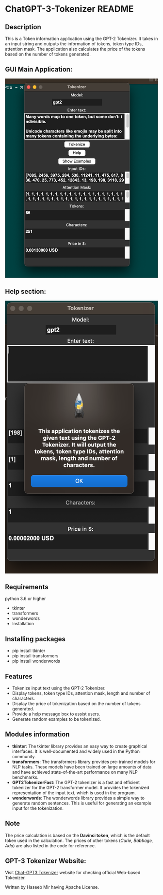 # ChatGPT-3-Tokenizer README

## Description

This is a Token information application using the GPT-2 Tokenizer. It takes in an input string and outputs the information of tokens, token type IDs, attention mask. The application also calculates the price of the tokens based on the number of tokens generated.

## GUI Main Application:
![main_gui](https://raw.githubusercontent.com/haseeb-heaven/ChatGPT-3-Tokenizer/main/main_app_ui.png)

## Help section:
![main_gui](https://raw.githubusercontent.com/haseeb-heaven/ChatGPT-3-Tokenizer/main/main_app_help.png)

## Requirements

python 3.6 or higher
- tkinter
- transformers
- wonderwords
- Installation

## Installing packages
- pip install tkinter
- pip install transformers
- pip install wonderwords

## Features
- Tokenize input text using the GPT-2 Tokenizer.
- Display tokens, token type IDs, attention mask, length and number of characters.
- Display the price of tokenization based on the number of tokens generated.
- Provide a help message box to assist users.
- Generate random examples to be tokenized.

## Modules information
- **tkinter**: The tkinter library provides an easy way to create graphical interfaces. It is well-documented and widely used in the Python community.
- **transformers**: The transformers library provides pre-trained models for NLP tasks. These models have been trained on large amounts of data and have achieved state-of-the-art performance on many NLP benchmarks.
- **GPT2TokenizerFast**: The GPT-2 tokenizer is a fast and efficient tokenizer for the GPT-2 transformer model. It provides the tokenized representation of the input text, which is used in the program.
- **wonderwords**: The wonderwords library provides a simple way to generate random sentences. This is useful for generating an example input for the tokenization.


## Note
The price calculation is based on the **Davinci token**, which is the default token used in the calculation. The prices of other tokens (_Curie, Babbage, Ada_) are also listed in the code for reference.

## GPT-3 Tokenizer Website:
Visit [Chat-GPT3 Tokenizer](https://platform.openai.com/tokenizer) website for checking official Web-based Tokenizer.

Written by Haseeb Mir having Apache License.
